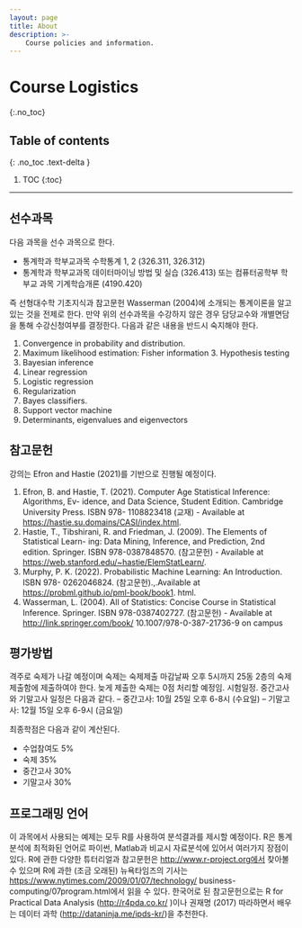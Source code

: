 ```yaml
---
layout: page
title: About
description: >-
    Course policies and information.
---
```


# Course Logistics
{:.no_toc}

## Table of contents
{: .no_toc .text-delta }

1. TOC
{:toc}

---

## 선수과목

다음 과목을 선수 과목으로 한다.
- 통계학과 학부교과목 수학통계 1, 2 (326.311, 326.312)
- 통계학과 학부교과목 데이터마이닝 방법 및 실습 (326.413) 또는 컴퓨터공학부 학부교 과목 기계학습개론 (4190.420)

즉 선형대수학 기초지식과 참고문헌 Wasserman (2004)에 소개되는 통계이론을 알고 있는 것을 전제로 한다. 만약 위의 선수과목을 수강하지 않은 경우 담당교수와 개별면담을 통해 수강신청여부를 결정한다. 다음과 같은 내용을 반드시 숙지해야 한다.

1. Convergence in probability and distribution.
2. Maximum likelihood estimation: Fisher information 3. Hypothesis testing
4. Bayesian inference
5. Linear regression
6. Logistic regression
7. Regularization
8. Bayes classifiers.
9. Support vector machine
10. Determinants, eigenvalues and eigenvectors

## 참고문헌

강의는 Efron and Hastie (2021)를 기반으로 진행될 예정이다.

1.  Efron, B. and Hastie, T. (2021). Computer Age Statistical Inference: Algorithms, Ev- idence, and Data Science, Student Edition. Cambridge University Press. ISBN 978- 1108823418 (교재) - Available at https://hastie.su.domains/CASI/index.html.
2. Hastie, T., Tibshirani, R. and Friedman, J. (2009). The Elements of Statistical Learn- ing: Data Mining, Inference, and Prediction, 2nd edition. Springer. ISBN 978-0387848570. (참고문헌) - Available at https://web.stanford.edu/~hastie/ElemStatLearn/.
3. Murphy, P. K. (2022). Probabilistic Machine Learning: An Introduction. ISBN 978- 0262046824. (참고문헌).,.Available at https://probml.github.io/pml-book/book1. html.
4. Wasserman, L. (2004). All of Statistics: Concise Course in Statistical Inference. Springer. ISBN 978-0387402727. (참고문헌) - Available at http://link.springer.com/book/ 10.1007/978-0-387-21736-9 on campus

## 평가방법

격주로 숙제가 나갈 예정이며 숙제는 숙제제출 마감날짜 오후 5시까지 25동 2층의 숙제
제출함에 제출하여야 한다. 늦게 제출한 숙제는 0점 처리할 예정임.
시험일정. 중간고사와 기말고사 일정은 다음과 같다.
    – 중간고사: 10월 25일 오후 6-8시 (수요일) 
    – 기말고사: 12월 15일 오후 6-9시 (금요일)

최종학점은 다음과 같이 계산된다.

- 수업참여도 5% 
- 숙제 35% 
- 중간고사 30% 
- 기말고사 30%


## 프로그래밍 언어

이 과목에서 사용되는 예제는 모두 R를 사용하여 분석결과를 제시할 예정이다. R은 통계분석에 최적화된 언어로 파이썬, Matlab과 비교시 자료분석에 있어서 여러가지 장점이 있다. R에 관한 다양한 튜터리얼과 참고문헌은 http://www.r-project.org에서 찾아볼 수 있으며 R에 과한 (조금 오래된) 뉴욕타임즈의 기사는 https://www.nytimes.com/2009/01/07/technology/ business-computing/07program.html에서 읽을 수 있다. 한국어로 된 참고문헌으로는 R for Practical Data Analysis (http://r4pda.co.kr/ )이나 권재명 (2017) 따라하면서 배우는 데이터 과학 (http://dataninja.me/ipds-kr/)을 추천한다.

